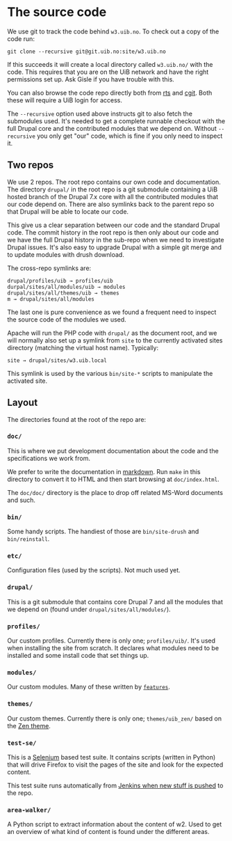 # The source code

We use git to track the code behind `w3.uib.no`.  To check out a copy of the code
run:

    git clone --recursive git@git.uib.no:site/w3.uib.no

If this succeeds it will create a local directory called `w3.uib.no/` with the code.
This requires that you are on the UiB network and have the right permissions
set up.  Ask Gisle if you have trouble with this.

You can also browse the code repo directly both from
[rts](https://rts.uib.no/projects/w3/repository) and
[cgit](https://git.uib.no/cgit/site/w3.uib.no.git/tree/).  Both these will
require a UiB login for access.

The `--recursive` option used above instructs git to also fetch the submodules
used.  It's needed to get a complete runnable checkout with the full Drupal
core and the contributed modules that we depend on.  Without `--recursive` you
only get "our" code, which is fine if you only need to inspect it.

## Two repos

We use 2 repos.  The root repo contains our own code and documentation.  The
directory `drupal/` in the root repo is a git submodule containing a UiB hosted
branch of the Drupal 7.x core with all the contributed modules that our code
depend on.  There are also symlinks back to the parent repo so that Drupal
will be able to locate our code.

This give us a clear separation between our code and the standard Drupal code.
The commit history in the root repo is then only about our code and we have
the full Drupal history in the sub-repo when we need to investigate Drupal
issues.  It's also easy to upgrade Drupal with a simple git merge and to update
modules with drush download.

The cross-repo symlinks are:

    drupal/profiles/uib → profiles/uib
    durpal/sites/all/modules/uib → modules
    drupal/sites/all/themes/uib → themes
    m → drupal/sites/all/modules

The last one is pure convenience as we found a frequent need to inspect
the source code of the modules we used.

Apache will run the PHP code with `drupal/` as the document root, and we
will normally also set up a symlink from `site` to the currently activated
sites directory (matching the virtual host name).  Typically:


    site → drupal/sites/w3.uib.local

This symlink is used by the various `bin/site-*` scripts to manipulate the
activated site.

## Layout

The directories found at the root of the repo are:

### `doc/`

This is where we put development documentation about the code and
the specifications we work from.

We prefer to write the documentation in
[markdown](http://daringfireball.net/projects/markdown).  Run `make` in this
directory to convert it to HTML and then start browsing at `doc/index.html`.

The `doc/doc/` directory is the place to drop off related MS-Word documents and
such.

### `bin/`

Some handy scripts.  The handiest of those are `bin/site-drush` and
`bin/reinstall`.

### `etc/`

Configuration files (used by the scripts). Not much used yet.

### `drupal/`

This is a git submodule that contains core Drupal 7 and all the modules
that we depend on (found under `drupal/sites/all/modules/`).

### `profiles/`

Our custom profiles.  Currently there is only one; `profiles/uib/`.
It's used when installing the site from scratch.
It declares what modules need to be installed and some install code
that set things up.

### `modules/`

Our custom modules.  Many of these written by
[`features`](http://drupal.org/project/features).

### `themes/`

Our custom themes.  Currently there is only one; `themes/uib_zen/`
based on the [Zen theme](http://drupal.org/project/zen).

### `test-se/`

This is a [Selenium](http://seleniumhq.org/) based test suite.  It contains
scripts (written in Python) that will drive Firefox to visit the pages of the
site and look for the expected content.

This test suite runs automatically from [Jenkins when new stuff is
pushed](http://float.uib.no/jenkins/) to the repo.

### `area-walker/`

A Python script to extract information about the content of w2.
Used to get an overview of what kind of content is found under
the different areas.
